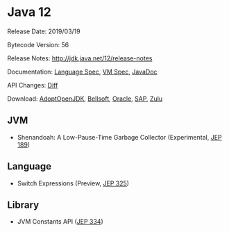 # Java 12

Release Date: 2019/03/19

Bytecode Version: 56

Release Notes: http://jdk.java.net/12/release-notes

Documentation: [Language Spec](https://docs.oracle.com/javase/specs/jls/se12/html/index.html), [VM Spec](https://docs.oracle.com/javase/specs/jvms/se12/html/index.html), [JavaDoc](https://docs.oracle.com/en/java/javase/12/docs/api/)

API Changes: [Diff](http://download.eclipselab.org/jdkdiff/V11/V12/index.html)

Download: [AdoptOpenJDK](https://adoptopenjdk.net/releases.html), [Bellsoft](https://bell-sw.com/java), [Oracle](https://www.oracle.com/technetwork/java/javase/downloads/jdk12-downloads-5295953.html), [SAP](https://sap.github.io/SapMachine/), [Zulu](https://www.azul.com/downloads/zulu/)

## JVM

* Shenandoah: A Low-Pause-Time Garbage Collector (Experimental, [JEP 189](http://openjdk.java.net/jeps/189))

## Language

* Switch Expressions (Preview, [JEP 325](http://openjdk.java.net/jeps/325))

## Library

* JVM Constants API ([JEP 334](http://openjdk.java.net/jeps/334))

